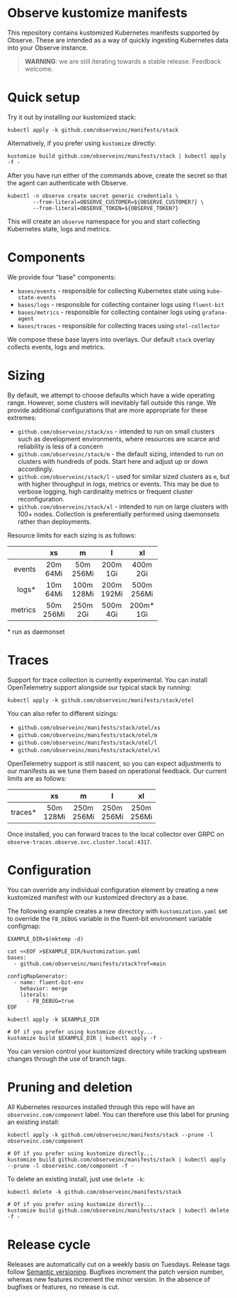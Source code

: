 # Observe kustomize manifests

This repository contains kustomized Kubernetes manifests supported by Observe.
These are intended as a way of quickly ingesting Kubernetes data into your
Observe instance.

> **WARNING**: we are still iterating towards a stable release. Feedback welcome.

# Quick setup

Try it out by installing our kustomized stack:

```
kubectl apply -k github.com/observeinc/manifests/stack
```

Alternatively, if you prefer using `kustomize` directly:
```
kustomize build github.com/observeinc/manifests/stack | kubectl apply -f -
```

After you have run either of the commands above, create the secret so that the agent can authenticate with Observe.

```
kubectl -n observe create secret generic credentials \
        --from-literal=OBSERVE_CUSTOMER=${OBSERVE_CUSTOMER?} \
        --from-literal=OBSERVE_TOKEN=${OBSERVE_TOKEN?}
```

This will create an `observe` namespace for you and start collecting Kubernetes state, logs and metrics.

# Components

We provide four "base" components:

- `bases/events` - responsible for collecting Kubernetes state using `kube-state-events`
- `bases/logs` - responsible for collecting container logs using `fluent-bit`
- `bases/metrics` - responsible for collecting container logs using `grafana-agent`
- `bases/traces` - responsible for collecting traces using `otel-collector`

We compose these base layers into overlays. Our default `stack` overlay
collects events, logs and metrics.

# Sizing

By default, we attempt to choose defaults which have a wide operating
range. However, some clusters will inevitably fall outside this range. We
provide additional configurations that are more appropriate for these extremes:

- `github.com/observeinc/stack/xs` - intended to run on small clusters such as development environments, where resources are scarce and reliability is less of a concern
- `github.com/observeinc/stack/m` - the default sizing, intended to run on clusters with hundreds of pods. Start here and adjust up or down accordingly.
- `github.com/observeinc/stack/l` - used for similar sized clusters as `m`, but with higher throughput in logs, metrics or events. This may be due to verbose logging, high cardinality metrics or frequent cluster reconfiguration.
- `github.com/observeinc/stack/xl` - intended to run on large clusters with 100+ nodes. Collection is preferentially performed using daemonsets rather than deployments.

Resource limits for each sizing is as follows:

|         |      xs      |       m       |       l       |       xl      |
|--------:|:------------:|:-------------:|:-------------:|:-------------:|
|  events |  20m<br>64Mi |  50m<br>256Mi |   200m<br>1Gi |   400m<br>2Gi |
|   logs* |  10m<br>64Mi | 100m<br>128Mi | 200m<br>192Mi | 500m<br>256Mi |
| metrics | 50m<br>256Mi |   250m<br>2Gi | 500m<br>4Gi   |  200m*<br>1Gi |

\* run as daemonset

# Traces

Support for trace collection is currently experimental. You can install
OpenTelemetry support alongside our typical stack by running:

```
kubectl apply -k github.com/observeinc/manifests/stack/otel
```

You can also refer to different sizings:

- `github.com/observeinc/manifests/stack/otel/xs`
- `github.com/observeinc/manifests/stack/otel/m`
- `github.com/observeinc/manifests/stack/otel/l`
- `github.com/observeinc/manifests/stack/otel/xl`

OpenTelemetry support is still nascent, so you can expect adjustments to our
manifests as we tune them based on operational feedback.
Our current limits are as follows:

|          |      xs      |       m       |       l       |       xl      |
|---------:|:------------:|:-------------:|:-------------:|:-------------:|
|  traces* | 50m<br>128Mi | 250m<br>256Mi |   250m<br>256Mi |  250m<br>256Mi |

Once installed, you can forward traces to the local collector over GRPC on 
`observe-traces.observe.svc.cluster.local:4317`.

# Configuration

You can override any individual configuration element by creating a new
kustomized manifest with our kustomized directory as a base.

The following example creates a new directory with `kustomization.yaml` set to
override the `FB_DEBUG` variable in the fluent-bit environment variable
configmap:

```
EXAMPLE_DIR=$(mktemp -d)

cat <<EOF >$EXAMPLE_DIR/kustomization.yaml
bases:
  - github.com/observeinc/manifests/stack?ref=main

configMapGenerator:
  - name: fluent-bit-env
    behavior: merge
    literals:
      - FB_DEBUG=true
EOF

kubectl apply -k $EXAMPLE_DIR

# Of if you prefer using kustomize directly...
kustomize build $EXAMPLE_DIR | kubectl apply -f -
```

You can version control your kustomized directory while tracking upstream changes through the use of branch tags.

# Pruning and deletion

All Kubernetes resources installed through this repo will have an
`observeinc.com/component` label. You can therefore use this label for pruning an existing install:

```
kubectl apply -k github.com/observeinc/manifests/stack --prune -l observeinc.com/component

# Of if you prefer using kustomize directly...
kustomize build github.com/observeinc/manifests/stack | kubectl apply --prune -l observeinc.com/component -f -
```

To delete an existing install, just use `delete -k`:

```
kubectl delete -k github.com/observeinc/manifests/stack

# Of if you prefer using kustomize directly...
kustomize build github.com/observeinc/manifests/stack | kubectl delete -f -
```

# Release cycle

Releases are automatically cut on a weekly basis on Tuesdays. Release tags
follow [Semantic versioning](https://semver.org/). Bugfixes increment the patch
version number, whereas new features increment the minor version. In the
absence of bugfixes or features, no release is cut.

